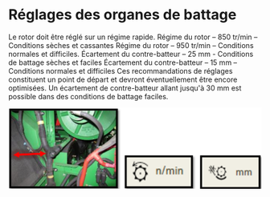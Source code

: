 # Réglages des organes de battage

Le rotor doit être réglé sur un régime rapide.
Régime du rotor – 850 tr/min – Conditions sèches et cassantes
Régime du rotor – 950 tr/min – Conditions normales et difficiles. Écartement du contre-batteur – 25 mm - Conditions de battage sèches et faciles
Écartement du contre-batteur – 15 mm – Conditions normales et difficiles Ces recommandations de réglages constituent un point de départ et devront éventuellement être encore optimisées. Un écartement de contre-batteur allant jusqu'à 30 mm est possible dans des conditions de battage faciles.

![images/Capture%20d%E2%80%99%C3%A9cran%202025-03-21%20%C3%A0%2009.43.48.png](images/Capture%20d%E2%80%99%C3%A9cran%202025-03-21%20%C3%A0%2009.43.48.png)
